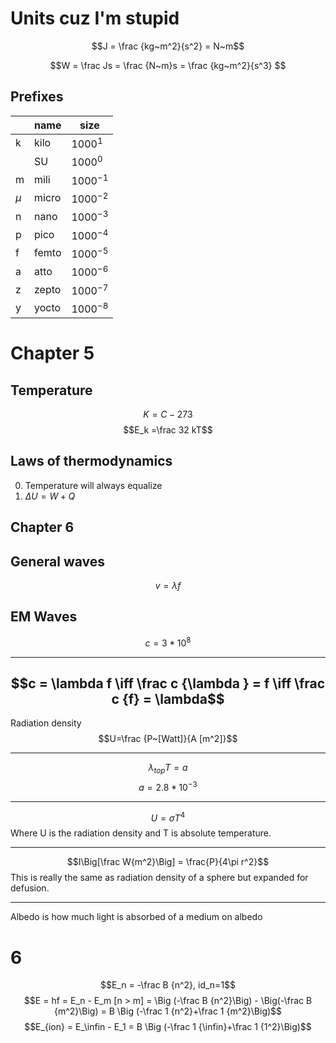 # Units cuz I'm stupid

$$J = \frac {kg~m^2}{s^2} = N~m$$

$$W = \frac Js = \frac {N~m}s = \frac {kg~m^2}{s^3} $$

## Prefixes

|       | name  | size        |
| ----- | ----- | ----------- |
| k     | kilo  | $1000^1$    |
|       | SU    | $1000^0$    |
| m     | mili  | $1000^{-1}$ |
| $\mu$ | micro | $1000^{-2}$ |
| n     | nano  | $1000^{-3}$ |
| p     | pico  | $1000^{-4}$ |
| f     | femto | $1000^{-5}$ |
| a     | atto  | $1000^{-6}$ |
| z     | zepto | $1000^{-7}$ |
| y     | yocto | $1000^{-8}$ |

# Chapter 5

## Temperature

$$K = C - 273$$
$$E_k =\frac 32 kT$$

## Laws of thermodynamics

0. Temperature will always equalize
1. $\Delta U = W + Q$

## Chapter 6

## General waves

$$v = \lambda f$$

## EM Waves

$$c = 3* 10^8$$

---

## $$c = \lambda f \iff \frac c {\lambda } = f \iff \frac c {f} = \lambda$$

Radiation density
$$U=\frac {P~[Watt]}{A [m^2]}$$

---

$$\lambda_{top} T = a$$
$$a = 2.8 * 10^{-3}$$

---

$$U=\sigma T^4$$
Where U is the radiation density and T is absolute temperature.

---
	
$$I\Big[\frac W{m^2}\Big] = \frac{P}{4\pi r^2}$$
This is really the same as radiation density of a sphere but expanded for defusion.

---

Albedo is how much light is absorbed of a medium on albedo

# 6

$$E_n = -\frac B {n^2}, id_n=1$$
$$E = hf = E_n - E_m [n > m] = \Big (-\frac B {n^2}\Big) - \Big(-\frac B {m^2}\Big) = B \Big (-\frac 1 {n^2}+\frac 1 {m^2}\Big)$$
$$E_{ion} = E_\infin - E_1 = B \Big (-\frac 1 {\infin}+\frac 1 {1^2}\Big)$$
